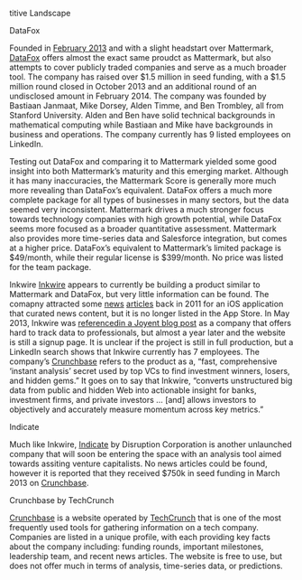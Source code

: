 titive Landscape

DataFox

Founded in [February 2013](http://www.crunchbase.com/organization/datafox) and with a slight headstart over Mattermark, [DataFox](http://www.datafox.co/) offers almost the exact same proudct as Mattermark, but also attempts to cover publicly traded companies and serve as a much broader tool. The company has raised over $1.5 million in seed funding, with a $1.5 million round closed in October 2013 and an additional round of an undisclosed amount in February 2014. The company was founded by Bastiaan Janmaat, Mike Dorsey, Alden Timme, and Ben Trombley, all from Stanford University. Alden and Ben have solid technical backgrounds in mathematical computing while Bastiaan and Mike have backgrounds in business and operations. The company currently has 9 listed employees on LinkedIn.

Testing out DataFox and comparing it to Mattermark yielded some good insight into both Mattermark’s maturity and this emerging market. Although it has many inaccuracies, the Mattermark Score is generally more much more revealing than DataFox’s equivalent. DataFox offers a much more complete package for all types of businesses in many sectors, but the data seemed very inconsistent. Mattermark drives a much stronger focus towards technology companies with high growth potential, while DataFox seems more focused as a broader quantitative assessment. Mattermark also provides more time-series data and Salesforce integration, but comes at a higher price. DataFox’s equivalent to Mattermark’s limited package is $49/month, while their regular license is $399/month. No price was listed for the team package.


Inkwire
[Inkwire](http://launch.inkwire.io/) appears to currently be building a product similar to Mattermark and DataFox, but very little information can be found. The comapny attracted some [news](http://gigaom.com/2011/06/10/is-it-time-to-start-factoring-data-into-cost-of-app-ownership/) [articles](http://appadvice.com/appnn/2011/06/quickadvice-inkwire) back in 2011 for an iOS application that curated news content, but it is no longer listed in the App Store. In May 2013, Inkwire was [referencedin a Joyent blog post](http://www.joyent.com/blog/inkwire-looks-to-joyent-for-performance-and-speed) as a company that offers hard to track data to professionals, but almost a year later and the website is still a signup page.  It is unclear if the project is still in full production, but a LinkedIn search shows that Inkwire currently has 7 employees. The company’s [Crunchbase](http://appadvice.com/appnn/2011/06/quickadvice-inkwire) refers to the product as a, “fast, comprehensive ‘instant analysis’ secret used by top VCs to find investment winners, losers, and hidden gems.” It goes on to say that Inkwire, “converts unstructured big data from public and hidden Web into actionable insight for banks, investment firms, and private investors … [and] allows investors to objectively and accurately measure momentum across key metrics.”

Indicate

Much like Inkwire, [Indicate](http://indicate.io/) by Disruption Corporation is another unlaunched company that will soon be entering the space with an analysis tool aimed towards assiting venture capitalists. No news articles could be found, however it is reported that they received $750k in seed funding in March 2013 on [Crunchbase](http://www.crunchbase.com/organization/disruption-corp).


Crunchbase by TechCrunch

[Crunchbase](http://www.crunchbase.com/) is a website operated by [TechCrunch](http://techcrunch.com/) that is one of the most frequently used tools for gathering information on a tech company. Companies are listed in a unique profile, with each providing key facts about the company including: funding rounds, important milestones, leadership team, and recent news articles. The website is free to use, but does not offer much in terms of analysis, time-series data, or predictions.

